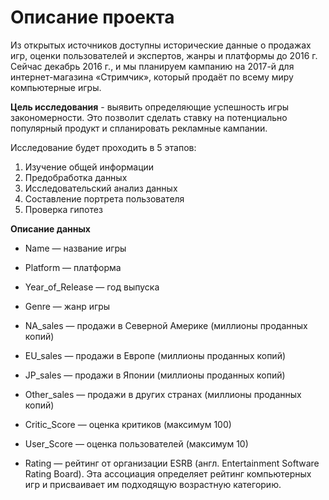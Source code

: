 # Описание проекта

Из открытых источников доступны исторические данные о продажах игр, оценки пользователей и экспертов, жанры и платформы до 2016 г. Сейчас декабрь 2016 г., и мы планируем кампанию на 2017-й для интернет-магазина «Стримчик», который продаёт по всему миру компьютерные игры.

**Цель исследования** - выявить определяющие успешность игры закономерности. Это позволит сделать ставку на потенциально популярный продукт и спланировать рекламные кампании.

Исследование будет проходить в 5 этапов:
1) Изучение общей информации
2) Предобработка данных
3) Исследовательский анализ данных 
4) Составление портрета пользователя
5) Проверка гипотез

**Описание данных**

- Name — название игры

- Platform — платформа

- Year_of_Release — год выпуска

- Genre — жанр игры

- NA_sales — продажи в Северной Америке (миллионы проданных копий)

- EU_sales — продажи в Европе (миллионы проданных копий)

- JP_sales — продажи в Японии (миллионы проданных копий)

- Other_sales — продажи в других странах (миллионы проданных копий)

- Critic_Score — оценка критиков (максимум 100)

- User_Score — оценка пользователей (максимум 10)

- Rating — рейтинг от организации ESRB (англ. Entertainment Software Rating Board). Эта ассоциация определяет рейтинг компьютерных игр и присваивает им подходящую возрастную категорию.
